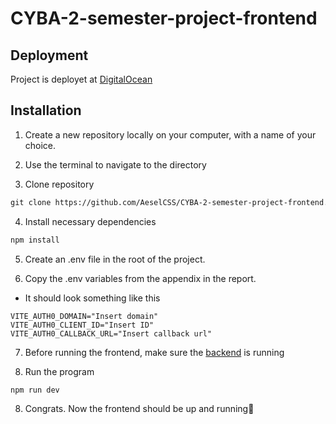 # CYBA-2-semester-project-frontend

## Deployment

Project is deployet at [DigitalOcean](https://cyba-2-semester-project-frontend-9v9wh.ondigitalocean.app/)

## Installation

1. Create a new repository locally on your computer, with a name of your choice.

2. Use the terminal to navigate to the directory

3. Clone repository

```markdown
git clone https://github.com/AeselCSS/CYBA-2-semester-project-frontend.git .
```

4. Install necessary dependencies

```markdown
npm install
```

5. Create an .env file in the root of the project.

6. Copy the .env variables from the appendix in the report.

-   It should look something like this

```
VITE_AUTH0_DOMAIN="Insert domain"
VITE_AUTH0_CLIENT_ID="Insert ID"
VITE_AUTH0_CALLBACK_URL="Insert callback url"
```

7. Before running the frontend, make sure the [backend](https://github.com/YawHB/CYBA-2-semester-project-backend) is running

8. Run the program

```
npm run dev
```

8. Congrats. Now the frontend should be up and running🥳
